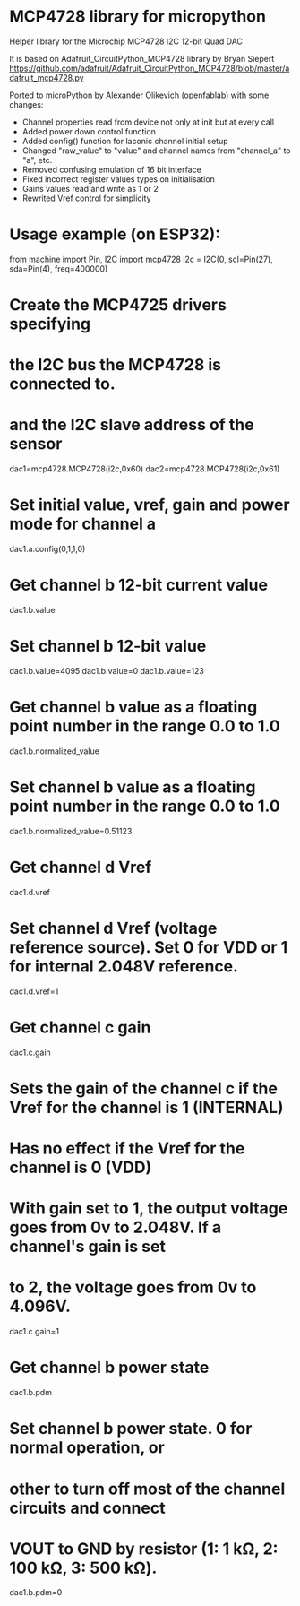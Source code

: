 # MCP4728 library for micropython

Helper library for the Microchip MCP4728 I2C 12-bit Quad DAC 

It is based on Adafruit_CircuitPython_MCP4728 library by Bryan Siepert
https://github.com/adafruit/Adafruit_CircuitPython_MCP4728/blob/master/adafruit_mcp4728.py

Ported to microPython by Alexander Olikevich (openfablab) with some changes:

* Channel properties read from device not only at init but at every call
* Added power down control function
* Added config() function for laconic channel initial setup
* Changed "raw_value" to "value" and channel names from "channel_a" to "a", etc.
* Removed confusing emulation of 16 bit interface
* Fixed incorrect register values types on initialisation 
* Gains values read and write as 1 or 2
* Rewrited Vref control for simplicity

# Usage example (on ESP32):

from machine import Pin, I2C
import mcp4728
i2c = I2C(0, scl=Pin(27), sda=Pin(4), freq=400000)

# Create the MCP4725 drivers specifying
# the I2C bus the MCP4728 is connected to.
# and the I2C slave address of the sensor
dac1=mcp4728.MCP4728(i2c,0x60)
dac2=mcp4728.MCP4728(i2c,0x61)

# Set initial value, vref, gain and power mode for channel a
dac1.a.config(0,1,1,0) 

# Get channel b 12-bit current value
dac1.b.value

# Set channel b 12-bit value
dac1.b.value=4095
dac1.b.value=0
dac1.b.value=123

# Get channel b value as a floating point number in the range 0.0 to 1.0
dac1.b.normalized_value

# Set channel b value as a floating point number in the range 0.0 to 1.0
dac1.b.normalized_value=0.51123

# Get channel d Vref
dac1.d.vref

# Set channel d Vref (voltage reference source). Set 0 for VDD or 1 for internal 2.048V reference.
dac1.d.vref=1

# Get channel c gain
dac1.c.gain

# Sets the gain of the channel c if the Vref for the channel is 1 (INTERNAL)
# Has no effect if the Vref for the channel is 0 (VDD)
# With gain set to 1, the output voltage goes from 0v to 2.048V. If a channel's gain is set
# to 2, the voltage goes from 0v to 4.096V.
dac1.c.gain=1

# Get channel b power state
dac1.b.pdm

# Set channel b power state. 0 for normal operation, or
# other to turn off most of the channel circuits and connect 
# VOUT to GND by resistor (1: 1 kΩ, 2: 100 kΩ, 3: 500 kΩ).
dac1.b.pdm=0
